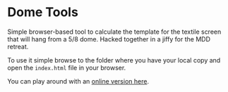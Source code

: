 # Dome Tools

Simple browser-based tool to calculate the template for the textile screen that will hang from a 5/8 dome. Hacked together in a jiffy for the MDD retreat.

To use it simple browse to the folder where you have your local copy and open the `index.html` file in your browser.

You can play around with an [online version here](http://sites.derfunke.net/dome-tools/).